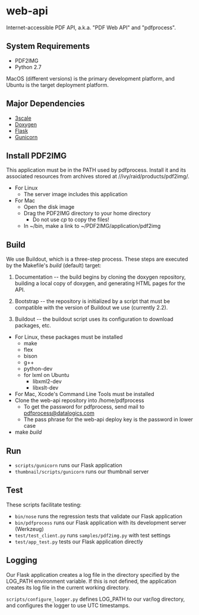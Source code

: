 # web-api

Internet-accessible PDF API, a.k.a. "PDF Web API" and "pdfprocess".

## System Requirements

* PDF2IMG
* Python 2.7

MacOS (different versions) is the primary development platform, and Ubuntu is the target deployment platform.

## Major Dependencies

* [3scale](http://3scale.net)
* [Doxygen](http://www.stack.nl/~dimitri/doxygen/)
* [Flask](http://flask.pocoo.org)
* [Gunicorn](http://gunicorn.org)

## Install PDF2IMG

This application must be in the PATH used by pdfprocess. Install it and its associated resources from archives stored at //ivy/raid/products/pdf2img/.

* For Linux
    * The server image includes this application
* For Mac
    * Open the disk image
    * Drag the PDF2IMG directory to your home directory
        * Do not use _cp_ to copy the files!
    * In ~/bin, make a link to ~/PDF2IMG/application/pdf2img

## Build

We use Buildout, which is a three-step process. These steps are executed by the Makefile's _build_ (default) target:

1. Documentation -- the build begins by cloning the doxygen repository, building a local copy of doxygen, and generating HTML pages for the API.

2. Bootstrap -- the repository is initialized by a script that must be compatible with the version of Buildout we use (currently 2.2).

3. Buildout -- the buildout script uses its configuration to download packages, etc.

* For Linux, these packages must be installed
    * make
    * flex
    * bison
    * g++
    * python-dev
    * for lxml on Ubuntu
        * libxml2-dev
        * libxslt-dev
* For Mac, Xcode's Command Line Tools must be installed
* Clone the web-api repository into /home/pdfprocess
    * To get the password for pdfprocess, send mail to pdfprocess@datalogics.com
    * The pass phrase for the web-api deploy key is the password in lower case
* make _build_

## Run

* `scripts/gunicorn` runs our Flask application
* `thumbnail/scripts/gunicorn` runs our thumbnail server

## Test

These scripts facilitate testing:

* `bin/nose` runs the regression tests that validate our Flask application
* `bin/pdfprocess` runs our Flask application with its development server (Werkzeug)
* `test/test_client.py` runs `samples/pdf2img.py` with test settings
* `test/app_test.py` tests our Flask application directly

## Logging

Our Flask application creates a log file in the directory specified by the LOG_PATH environment variable. If this is not defined, the application creates its log file in the current working directory.

`scripts/configure_logger.py` defines LOG_PATH to our var/log directory, and configures the logger to use UTC timestamps.
